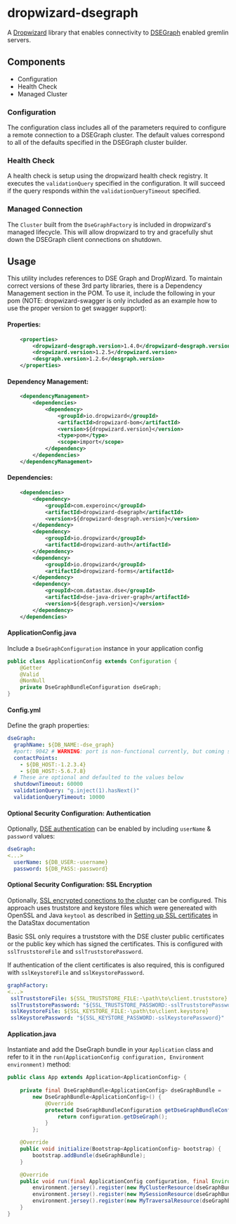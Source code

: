 # dropwizard-dsegraph #

A [Dropwizard][1] library that enables connectivity to [DSEGraph][2] enabled gremlin servers.

## Components ##

* Configuration
* Health Check
* Managed Cluster

### Configuration ###

The configuration class includes all of the parameters required to configure a remote connection to
a DSEGraph cluster. The default values correspond to all of the defaults specified in the DSEGraph
cluster builder.

### Health Check ###

A health check is setup using the dropwizard health check registry. It executes the 
`validationQuery` specified in the configuration. It will succeed if the query responds within the
`validationQueryTimeout` specified.

### Managed Connection ###

The `Cluster` built from the `DseGraphFactory` is included in dropwizard's managed lifecycle. This
will allow dropwizard to try and gracefully shut down the DSEGraph client connections on shutdown.

## Usage ##

This utility includes references to DSE Graph and DropWizard. To maintain correct
versions of these 3rd party libraries, there is a Dependency Management section in
the POM. To use it, include the following in your pom (NOTE: dropwizard-swagger is
only included as an example how to use the proper version to get swagger support):

#### Properties:
```xml
    <properties>
        <dropwizard-desgraph.version>1.4.0</dropwizard-desgraph.version>
        <dropwizard.version>1.2.5</dropwizard.version>
        <desgraph.version>1.2.6</desgraph.version>
    </properties>
```
#### Dependency Management:
```xml
    <dependencyManagement>
        <dependencies>
            <dependency>
                <groupId>io.dropwizard</groupId>
                <artifactId>dropwizard-bom</artifactId>
                <version>${dropwizard.version}</version>
                <type>pom</type>
                <scope>import</scope>
            </dependency>
        </dependencies>
    </dependencyManagement>
```
#### Dependencies:
```xml
    <dependencies>
        <dependency>
            <groupId>com.experoinc</groupId>
            <artifactId>dropwizard-dsegraph</artifactId>
            <version>${dropwizard-desgraph.version}</version>
        </dependency>
        <dependency>
            <groupId>io.dropwizard</groupId>
            <artifactId>dropwizard-auth</artifactId>
        </dependency>
        <dependency>
            <groupId>io.dropwizard</groupId>
            <artifactId>dropwizard-forms</artifactId>
        </dependency>
        <dependency>
            <groupId>com.datastax.dse</groupId>
            <artifactId>dse-java-driver-graph</artifactId>
            <version>${desgraph.version}</version>
        </dependency>
    </dependencies>
```
#### ApplicationConfig.java
Include a `DseGraphConfiguration` instance in your application config
```java
public class ApplicationConfig extends Configuration {
    @Getter
    @Valid
    @NonNull
    private DseGraphBundleConfiguration dseGraph;
}
```
#### Config.yml
Define the graph properties:
```yaml
dseGraph:
  graphName: ${DB_NAME:-dse_graph}
  #port: 9042 # WARNING: port is non-functional currently, but coming soon
  contactPoints:
    - ${DB_HOST:-1.2.3.4}
    - ${DB_HOST:-5.6.7.8}
  # These are optional and defaulted to the values below
  shutdownTimeout: 60000
  validationQuery: "g.inject(1).hasNext()"
  validationQueryTimeout: 10000
```

#### Optional Security Configuration: Authentication
Optionally, [DSE authentication][3] can be enabled by including `userName` & `password` values:  
```yaml
dseGraph:
<...>
  userName: ${DB_USER:-username}
  password: ${DB_PASS:-password}
```

#### Optional Security Configuration: SSL Encryption
Optionally, [SSL encrypted conections to the cluster][4] can be configured. This approach uses truststore and keystore files which were genereated with OpenSSL and Java `keytool` as described in [Setting up SSL certificates][5] in the DataStax documentation 

Basic SSL only requires a truststore with the DSE cluster public certificates or the public key which has signed the certificates. This is configured with `sslTruststoreFile` and `sslTruststorePassword`.

If authentication of the client certificates is also required, this is configured with `sslKeystoreFile` and `sslKeystorePassword`.
```yaml
graphFactory:
<...>
 sslTruststoreFile: ${SSL_TRUSTSTORE_FILE:-\path\to\client.truststore}
 sslTruststorePassword: "${SSL_TRUSTSTORE_PASSWORD:-sslTruststorePassword}"
 sslKeystoreFile: ${SSL_KEYSTORE_FILE:-\path\to\client.keystore}
 sslKeystorePassword: "${SSL_KEYSTORE_PASSWORD:-sslKeystorePassword}"
```

#### Application.java
Instantiate and add the DseGraph bundle in your `Application` class and refer to it in the `run(ApplicationConfig configuration, Environment environment)` method:
```java
public class App extends Application<ApplicationConfig> {
    
    private final DseGraphBundle<ApplicationConfig> dseGraphBundle =
        new DseGraphBundle<ApplicationConfig>() {
            @Override
            protected DseGraphBundleConfiguration getDseGraphBundleConfiguration(ApplicationConfig configuration) {
                return configuration.getDseGraph();
            }
        };

    @Override
    public void initialize(Bootstrap<ApplicationConfig> bootstrap) {
        bootstrap.addBundle(dseGraphBundle);
    }

    @Override
    public void run(final ApplicationConfig configuration, final Environment environment) {
        environment.jersey().register(new MyClusterResource(dseGraphBundle.getCluster()));
        environment.jersey().register(new MySessionResource(dseGraphBundle.getSession()));
        environment.jersey().register(new MyTraversalResource(dseGraphBundle.getG()));
    }
}
```

[1]: https://dropwizard.io
[2]: https://www.datastax.com/products/datastax-enterprise-graph
[3]: http://docs.datastax.com/en/developer/java-driver-dse/1.4/manual/auth/
[4]: http://docs.datastax.com/en/developer/java-driver-dse/1.4/manual/ssl/
[5]: http://docs.datastax.com/en/dse/5.1/dse-admin/datastax_enterprise/security/secSetUpSSLCert.html

